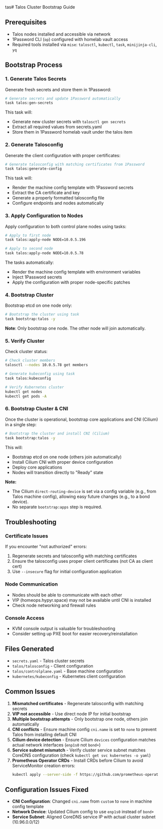 tas# Talos Cluster Bootstrap Guide

## Prerequisites

- Talos nodes installed and accessible via network
- 1Password CLI (`op`) configured with homelab vault access
- Required tools installed via `mise`: `talosctl`, `kubectl`, `task`, `minijinja-cli`, `yq`

## Bootstrap Process

### 1. Generate Talos Secrets

Generate fresh secrets and store them in 1Password:

```bash
# Generate secrets and update 1Password automatically
task talos:gen-secrets
```

This task will:
- Generate new cluster secrets with `talosctl gen secrets`
- Extract all required values from secrets.yaml
- Store them in 1Password homelab vault under the talos item

### 2. Generate Talosconfig

Generate the client configuration with proper certificates:

```bash
# Generate talosconfig with matching certificates from 1Password
task talos:generate-config
```

This task will:
- Render the machine config template with 1Password secrets
- Extract the CA certificate and key
- Generate a properly formatted talosconfig file
- Configure endpoints and nodes automatically

### 3. Apply Configuration to Nodes

Apply configuration to both control plane nodes using tasks:

```bash
# Apply to first node
task talos:apply-node NODE=10.0.5.196

# Apply to second node
task talos:apply-node NODE=10.0.5.78
```

The tasks automatically:
- Render the machine config template with environment variables
- Inject 1Password secrets
- Apply the configuration with proper node-specific patches

### 4. Bootstrap Cluster

Bootstrap etcd on one node only:

```bash
# Bootstrap the cluster using task
task bootstrap:talos -y
```

**Note**: Only bootstrap one node. The other node will join automatically.

### 5. Verify Cluster

Check cluster status:

```bash
# Check cluster members
talosctl --nodes 10.0.5.78 get members

# Generate kubeconfig using task
task talos:kubeconfig

# Verify Kubernetes cluster
kubectl get nodes
kubectl get pods -A
```

### 6. Bootstrap Cluster & CNI

Once the cluster is operational, bootstrap core applications and CNI (Cilium) in a single step:

```bash
# Bootstrap the cluster and install CNI (Cilium)
task bootstrap:talos -y
```

This will:
- Bootstrap etcd on one node (others join automatically)
- Install Cilium CNI with proper device configuration
- Deploy core applications
- Nodes will transition directly to "Ready" state

**Note:**
- The Cilium `direct-routing-device` is set via a config variable (e.g., from Talos machine config), allowing easy future changes (e.g., to a bond device).
- No separate `bootstrap:apps` step is required.

## Troubleshooting

### Certificate Issues

If you encounter "not authorized" errors:

1. Regenerate secrets and talosconfig with matching certificates
2. Ensure the talosconfig uses proper client certificates (not CA as client cert)
3. Use `--insecure` flag for initial configuration application

### Node Communication

- Nodes should be able to communicate with each other
- VIP (homeops.hypyr.space) may not be available until CNI is installed
- Check node networking and firewall rules

### Console Access

- KVM console output is valuable for troubleshooting
- Consider setting up PXE boot for easier recovery/reinstallation

## Files Generated

- `secrets.yaml` - Talos cluster secrets
- `talos/talosconfig` - Client configuration
- `talos/controlplane.yaml` - Base machine configuration
- `kubernetes/kubeconfig` - Kubernetes client configuration

## Common Issues

1. **Mismatched certificates** - Regenerate talosconfig with matching secrets
2. **VIP not accessible** - Use direct node IP for initial bootstrap
3. **Multiple bootstrap attempts** - Only bootstrap one node, others join automatically
4. **CNI conflicts** - Ensure machine config `cni.name` is set to `none` to prevent Talos from installing default CNI
5. **Cilium device detection** - Ensure Cilium `devices` configuration matches actual network interfaces (`enp1s0` not `bond+`)
6. **Service subnet mismatch** - Verify cluster service subnet matches CoreDNS configuration (check `kubectl get svc kubernetes -o yaml`)
7. **Prometheus Operator CRDs** - Install CRDs before Cilium to avoid ServiceMonitor creation errors:
   ```bash
   kubectl apply --server-side -f https://github.com/prometheus-operator/prometheus-operator/releases/download/v0.84.0/stripped-down-crds.yaml
   ```

## Configuration Issues Fixed

- **CNI Configuration**: Changed `cni.name` from `custom` to `none` in machine config template
- **Network Device**: Updated Cilium config to use `enp1s0` instead of `bond+`
- **Service Subnet**: Aligned CoreDNS service IP with actual cluster subnet (10.96.0.0/12)